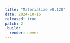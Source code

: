 ```yaml
---
title: "Materialize v0.120"
date: 2024-10-16
released: true
patch: 2
_build:
  render: never
---
```


